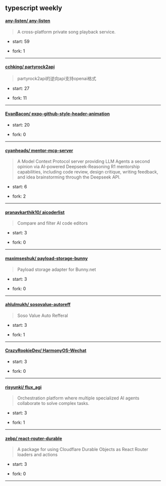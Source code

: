 ## typescript weekly

#### [any-listen/ any-listen](https://github.com/any-listen/any-listen)
>  A cross-platform private song playback service.
+ start: 59
+ fork: 1
---
#### [cchking/ partyrock2api](https://github.com/cchking/partyrock2api)
>  partyrock2api的逆向api支持openai格式
+ start: 27
+ fork: 11
---
#### [EvanBacon/ expo-github-style-header-animation](https://github.com/EvanBacon/expo-github-style-header-animation)
>  
+ start: 20
+ fork: 0
---
#### [cyanheads/ mentor-mcp-server](https://github.com/cyanheads/mentor-mcp-server)
>  A Model Context Protocol server providing LLM Agents a second opinion via AI-powered Deepseek-Reasoning R1 mentorship capabilities, including code review, design critique, writing feedback, and idea brainstorming through the Deepseek API.
+ start: 6
+ fork: 2
---
#### [pranavkarthik10/ aicoderlist](https://github.com/pranavkarthik10/aicoderlist)
>  Compare and filter AI code editors
+ start: 3
+ fork: 0
---
#### [maximseshuk/ payload-storage-bunny](https://github.com/maximseshuk/payload-storage-bunny)
>  Payload storage adapter for Bunny.net
+ start: 3
+ fork: 0
---
#### [ahlulmukh/ sosovalue-autoreff](https://github.com/ahlulmukh/sosovalue-autoreff)
>  Soso Value Auto Refferal
+ start: 3
+ fork: 1
---
#### [CrazyRookieDev/ HarmonyOS-Wechat](https://github.com/CrazyRookieDev/HarmonyOS-Wechat)
>  
+ start: 3
+ fork: 0
---
#### [risyunki/ flux_agi](https://github.com/risyunki/flux_agi)
>  Orchestration platform where multiple specialized AI agents collaborate to solve complex tasks.
+ start: 3
+ fork: 1
---
#### [zebp/ react-router-durable](https://github.com/zebp/react-router-durable)
>  A package for using Cloudflare Durable Objects as React Router loaders and actions
+ start: 3
+ fork: 0
---